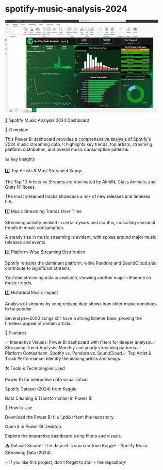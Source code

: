 # spotify-music-analysis-2024

![Spotify Dashboard](Dashboard.png) 

🎵 Spotify Music Analysis 2024 Dashboard

📌 Overview

This Power BI dashboard provides a comprehensive analysis of Spotify's 2024 music streaming data. It highlights key trends, top artists, streaming platform distribution, and overall music consumption patterns.

📊 Key Insights

1️⃣ Top Artists & Most Streamed Songs

The Top 10 Artists by Streams are dominated by AkhilN, Glass Animals, and Guns N' Roses.

The most streamed tracks showcase a mix of new releases and timeless hits.

2️⃣ Music Streaming Trends Over Time

Streaming activity peaked in certain years and months, indicating seasonal trends in music consumption.

A steady rise in music streaming is evident, with spikes around major music releases and events.

3️⃣ Platform-Wise Streaming Distribution

Spotify remains the dominant platform, while Pandora and SoundCloud also contribute to significant streams.

YouTube streaming data is available, showing another major influence on music trends.

4️⃣ Historical Music Impact

Analysis of streams by song release date shows how older music continues to be popular.

Several pre-2000 songs still have a strong listener base, proving the timeless appeal of certain artists.

📌 Features

✅ Interactive Visuals: Power BI dashboard with filters for deeper analysis.✅ Streaming Trend Analysis: Monthly and yearly streaming patterns.✅ Platform Comparison: Spotify vs. Pandora vs. SoundCloud.✅ Top Artist & Track Performance: Identify the leading artists and songs.

🛠 Tools & Technologies Used

Power BI for interactive data visualization

Spotify Dataset (2024) from Kaggle

Data Cleaning & Transformation in Power BI

📎 How to Use

Download the Power BI file (.pbix) from this repository.

Open it in Power BI Desktop.

Explore the interactive dashboard using filters and visuals.

📥 Dataset Source-
The dataset is sourced from Kaggle – Spotify Music Streaming Data (2024).
   
⭐ If you like this project, don't forget to star ⭐ the repository!

